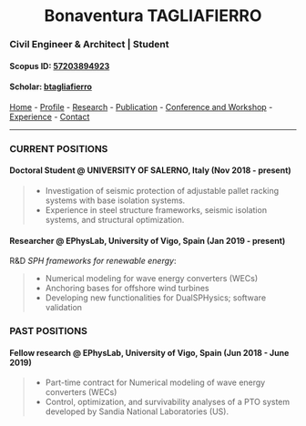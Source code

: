 
#  <center> Bonaventura TAGLIAFIERRO <center> #

###  Civil Engineer & Architect | Student 

####  Scopus ID: [57203894923](https://www.scopus.com/authid/detail.uri?authorId=57203894923)
####  Scholar: [btagliafierro](https://scholar.google.com/citations?hl=en&user=JX-TrjQAAAAJ)
[Home](index.md) - [Profile](profile.md) - [Research](research.md) - [Publication](publication.md) - [Conference and Workshop](events.md) - [Experience](experience) - [Contact](contact.md) 
___

### CURRENT POSITIONS
#### Doctoral Student @ **UNIVERSITY OF SALERNO**, Italy (Nov 2018 - present)
> - Investigation of seismic protection of adjustable pallet racking systems with base isolation systems. 
> - Experience in steel structure frameworks, seismic isolation systems, and structural optimization. 
  
#### Researcher @ **EPhysLab**, University of Vigo, Spain (Jan 2019 - present)
  
R&D _SPH frameworks for renewable energy_:
  > - Numerical modeling for wave energy converters (WECs)
  > - Anchoring bases for offshore wind turbines
  > - Developing new functionalities for DualSPHysics; software validation

  
### PAST POSITIONS
#### Fellow research @ **EPhysLab**, University of Vigo, Spain (Jun 2018 - June 2019)
> - Part-time contract for Numerical modeling of wave energy converters (WECs)
> - Control, optimization, and survivability analyses of a PTO system developed by Sandia National Laboratories (US).


  

